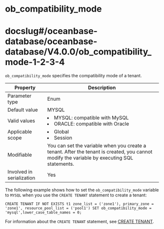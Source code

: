 ob_compatibility_mode
==========================================
# docslug#/oceanbase-database/oceanbase-database/V4.0.0/ob_compatibility_mode-1-2-3-4
`ob_compatibility_mode` specifies the compatibility mode of a tenant.


| **Property**              | **Description** |
|---------------------------|---------------------------------------------------------------------------------------------------------------------------------|
| Parameter type            | Enum |
| Default value             | MYSQL |
| Valid values              | <li> MYSQL: compatible with MySQL   <li> ORACLE: compatible with Oracle |
| Applicable scope          | <li> Global   <li> Session |
| Modifiable                | You can set the variable when you create a tenant. After the tenant is created, you cannot modify the variable by executing SQL statements. |
| Involved in serialization | Yes |



The following example shows how to set the `ob_compatibility_mode` variable to `MYSQL` when you use the `CREATE TENANT` statement to create a tenant:

```shell
CREATE TENANT IF NOT EXISTS t1 zone_list = ('zone1'), primary_zone = 'zone1', resource_pool_list = ('pool1') SET ob_compatibility_mode = 'mysql',lower_case_table_names = 0;
```



For information about the `CREATE TENANT` statement, see [CREATE TENANT](../../../7.reference/6.sql-syntax/1.system-tenants/8.create-tenant.md).
